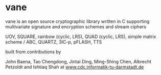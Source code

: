 vane
====

vane is an open source cryptographic library written in C supporting multivariate signature and encryption schemes and stream ciphers 

UOV, SQUARE, rainbow (cyclic, LRS), QUAD (cyclic, LRS), simple matrix scheme / ABC, QUARTZ, 3IC-p, pFLASH, TTS

built from contributions by

John Baena, Tao Chengdong, Jintai Ding, Ming-Shing Chen, Albrecht Petzoldt and Ishtiaq Shah at www.cdc.informatik-tu-darmstadt.de

